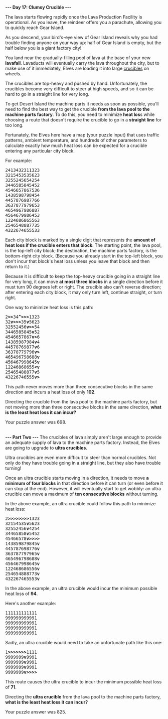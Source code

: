 **--- Day 17: Clumsy Crucible ---**

The lava starts flowing rapidly once the Lava Production Facility is operational. As you leave, the reindeer offers you a parachute, allowing you to quickly reach Gear Island.

As you descend, your bird's-eye view of Gear Island reveals why you had trouble finding anyone on your way up: half of Gear Island is empty, but the half below you is a giant factory city!

You land near the gradually-filling pool of lava at the base of your new **lavafall**. Lavaducts will eventually carry the lava throughout the city, but to make use of it immediately, Elves are loading it into large [crucibles](https://en.wikipedia.org/wiki/Crucible) on wheels.

The crucibles are top-heavy and pushed by hand. Unfortunately, the crucibles become very difficult to steer at high speeds, and so it can be hard to go in a straight line for very long.

To get Desert Island the machine parts it needs as soon as possible, you'll need to find the best way to get the crucible **from the lava pool to the machine parts factory**. To do this, you need to minimize **heat los**s while choosing a route that doesn't require the crucible to go in a **straight line** for too long.

Fortunately, the Elves here have a map (your puzzle input) that uses traffic patterns, ambient temperature, and hundreds of other parameters to calculate exactly how much heat loss can be expected for a crucible entering any particular city block.

For example:

<pre>
2413432311323
3215453535623
3255245654254
3446585845452
4546657867536
1438598798454
4457876987766
3637877979653
4654967986887
4564679986453
1224686865563
2546548887735
4322674655533
</pre>

Each city block is marked by a single digit that represents the **amount of heat loss if the crucible enters that block**. The starting point, the lava pool, is the top-left city block; the destination, the machine parts factory, is the bottom-right city block. (Because you already start in the top-left block, you don't incur that block's heat loss unless you leave that block and then return to it.)

Because it is difficult to keep the top-heavy crucible going in a straight line for very long, it can move **at most three blocks** in a single direction before it must turn 90 degrees left or right. The crucible also can't reverse direction; after entering each city block, it may only turn left, continue straight, or turn right.

One way to minimize heat loss is this path:

<pre>
2<b>&gt;&gt;</b>34<b>^&gt;&gt;&gt;</b>1323
32<b>v&gt;&gt;&gt;</b>35<b>v</b>5623
32552456<b>v&gt;&gt;</b>54
3446585845<b>v</b>52
4546657867<b>v&gt;</b>6
14385987984<b>v</b>4
44578769877<b>v</b>6
36378779796<b>v&gt;</b>
465496798688<b>v</b>
456467998645<b>v</b>
12246868655<b>&lt;v</b>
25465488877<b>v</b>5
43226746555<b>v&gt;</b>
</pre>

This path never moves more than three consecutive blocks in the same direction and incurs a heat loss of only **102**.

Directing the crucible from the lava pool to the machine parts factory, but not moving more than three consecutive blocks in the same direction, **what is the least heat loss it can incur?**

Your puzzle answer was 698.
<br><br>

**--- Part Two ---**
The crucibles of lava simply aren't large enough to provide an adequate supply of lava to the machine parts factory. Instead, the Elves are going to upgrade to **ultra crucibles**.

Ultra crucibles are even more difficult to steer than normal crucibles. Not only do they have trouble going in a straight line, but they also have trouble turning!

Once an ultra crucible starts moving in a direction, it needs to move **a minimum of four blocks** in that direction before it can turn (or even before it can stop at the end). However, it will eventually start to get wobbly: an ultra crucible can move a maximum of **ten consecutive blocks** without turning.

In the above example, an ultra crucible could follow this path to minimize heat loss:

<pre>
2<b>&gt;&gt;&gt;&gt;&gt;&gt;&gt;&gt;</b>1323
32154535<b>v</b>5623
32552456<b>v</b>4254
34465858<b>v</b>5452
45466578<b>v&gt;&gt;&gt;&gt;</b>
143859879845<b>v</b>
445787698776<b>v</b>
363787797965<b>v</b>
465496798688<b>v</b>
456467998645<b>v</b>
122468686556<b>v</b>
254654888773<b>v</b>
432267465553<b>v</b>
</pre>

In the above example, an ultra crucible would incur the minimum possible heat loss of **94**.

Here's another example:

<pre>
111111111111
999999999991
999999999991
999999999991
999999999991
</pre>

Sadly, an ultra crucible would need to take an unfortunate path like this one:

<pre>
1<b>&gt;&gt;&gt;&gt;&gt;&gt;&gt;</b>1111
9999999<b>v</b>9991
9999999<b>v</b>9991
9999999<b>v</b>9991
9999999<b>v&gt;&gt;&gt;&gt;</b>
</pre>

This route causes the ultra crucible to incur the minimum possible heat loss of **71**.

Directing the **ultra crucible** from the lava pool to the machine parts factory, **what is the least heat loss it can incur?**

Your puzzle answer was 825.
